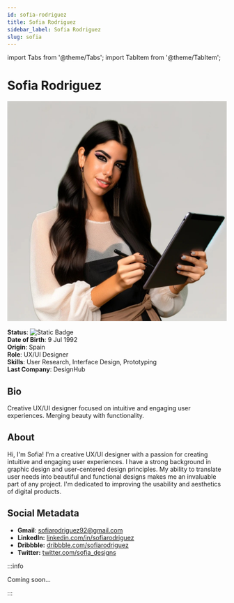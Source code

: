 ```yaml
---
id: sofia-rodriguez
title: Sofia Rodriguez
sidebar_label: Sofia Rodriguez
slug: sofia
---
```


import Tabs from '@theme/Tabs';
import TabItem from '@theme/TabItem';

# Sofia Rodriguez

<Tabs>
<TabItem value="overview" label="Overview" default>

<img src="/img/sofia-rodriguez.jpeg" class="avatar__photo avatar__photo--xl margin-bottom--md" />

**Status**: ![Static Badge](https://img.shields.io/badge/Not%20Ready-no?color=ff0000)  
**Date of Birth**: 9 Jul 1992  
**Origin**: Spain  
**Role**: UX/UI Designer  
**Skills**: User Research, Interface Design, Prototyping  
**Last Company**: DesignHub

## Bio

Creative UX/UI designer focused on intuitive and engaging user experiences. Merging beauty with functionality.

## About

Hi, I'm Sofia! I'm a creative UX/UI designer with a passion for creating intuitive and engaging user experiences. I have a strong background in graphic design and user-centered design principles. My ability to translate user needs into beautiful and functional designs makes me an invaluable part of any project. I'm dedicated to improving the usability and aesthetics of digital products.

## Social Metadata

- **Gmail**: sofiarodriguez92@gmail.com
- **LinkedIn:** [linkedin.com/in/sofiarodriguez](https://linkedin.com/in/sofiarodriguez)
- **Dribbble:** [dribbble.com/sofiarodriguez](https://dribbble.com/sofiarodriguez)
- **Twitter:** [twitter.com/sofia_designs](https://twitter.com/sofia_designs)

</TabItem>

<TabItem value="chat" label="Chat" default>

:::info

Coming soon...

:::

</TabItem>
</Tabs>